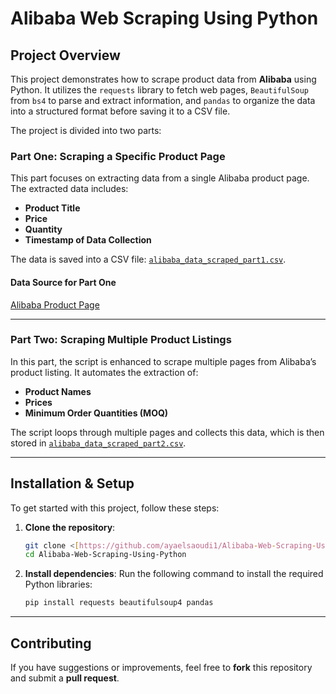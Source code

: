# **Alibaba Web Scraping Using Python**

## **Project Overview**

This project demonstrates how to scrape product data from **Alibaba** using Python. It utilizes the `requests` library to fetch web pages, `BeautifulSoup` from `bs4` to parse and extract information, and `pandas` to organize the data into a structured format before saving it to a CSV file.

The project is divided into two parts:

### **Part One: Scraping a Specific Product Page**
This part focuses on extracting data from a single Alibaba product page. The extracted data includes:
- **Product Title**
- **Price**
- **Quantity**
- **Timestamp of Data Collection**

The data is saved into a CSV file: [`alibaba_data_scraped_part1.csv`](https://github.com/ayaelsaoudi1/Alibaba-Web-Scraping-Using-Python/blob/main/alibaba_data_scraped_part1.csv).

#### **Data Source for Part One**
[Alibaba Product Page](https://www.alibaba.com/product-detail/MereSports-Men-s-100-Merino-Wool_1601352569953.html?spm=a2700.galleryofferlist.p_offer.d_image.f0d313a0eX1fnF&s=p)

---

### **Part Two: Scraping Multiple Product Listings**
In this part, the script is enhanced to scrape multiple pages from Alibaba’s product listing. It automates the extraction of:
- **Product Names**
- **Prices**
- **Minimum Order Quantities (MOQ)**

The script loops through multiple pages and collects this data, which is then stored in [`alibaba_data_scraped_part2.csv`](https://github.com/ayaelsaoudi1/Alibaba-Web-Scraping-Using-Python/blob/main/alibaba_data_scraped_part2.csv).

---

## **Installation & Setup**

To get started with this project, follow these steps:

1. **Clone the repository**:
   ```bash
   git clone <[https://github.com/ayaelsaoudi1/Alibaba-Web-Scraping-Using-Python.git]>
   cd Alibaba-Web-Scraping-Using-Python
   ```

2. **Install dependencies**:
   Run the following command to install the required Python libraries:
   ```bash
   pip install requests beautifulsoup4 pandas
   ```
---

## **Contributing**
If you have suggestions or improvements, feel free to **fork** this repository and submit a **pull request**.



